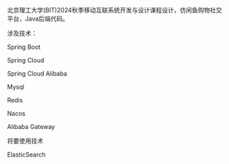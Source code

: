 北京理工大学(BIT)2024秋季移动互联系统开发与设计课程设计，仿闲鱼购物社交平台，Java后端代码。

涉及技术：

Spring Boot

Spring Cloud

Spring Cloud Alibaba

Mysql

Redis

Nacos

Alibaba Gateway

将要使用技术

ElasticSearch